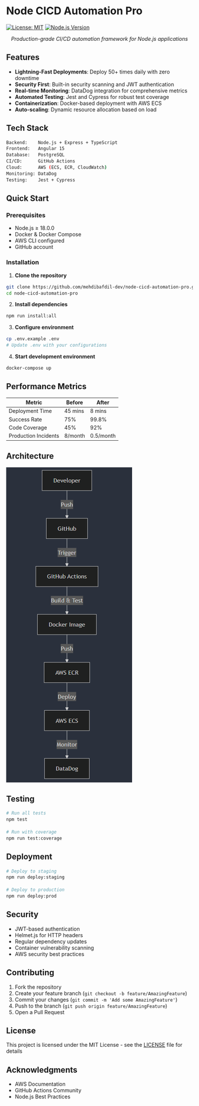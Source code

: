 # Node CICD Automation Pro

[![License: MIT](https://img.shields.io/badge/License-MIT-yellow.svg)](https://opensource.org/licenses/MIT)
[![Node.js Version](https://img.shields.io/badge/node-%3E%3D18.0.0-brightgreen.svg)](https://nodejs.org/)

<div align="center">
  <p><i>Production-grade CI/CD automation framework for Node.js applications</i></p>
</div>

## Features

- **Lightning-Fast Deployments**: Deploy 50+ times daily with zero downtime
- **Security First**: Built-in security scanning and JWT authentication
- **Real-time Monitoring**: DataDog integration for comprehensive metrics
- **Automated Testing**: Jest and Cypress for robust test coverage
- **Containerization**: Docker-based deployment with AWS ECS
- **Auto-scaling**: Dynamic resource allocation based on load

## Tech Stack

```bash
Backend:    Node.js + Express + TypeScript
Frontend:   Angular 15
Database:   PostgreSQL
CI/CD:      GitHub Actions
Cloud:      AWS (ECS, ECR, CloudWatch)
Monitoring: DataDog
Testing:    Jest + Cypress
```

## Quick Start

### Prerequisites

- Node.js ≥ 18.0.0
- Docker & Docker Compose
- AWS CLI configured
- GitHub account

### Installation

1. **Clone the repository**
```bash
git clone https://github.com/mehdibafdil-dev/node-cicd-automation-pro.git
cd node-cicd-automation-pro
```

2. **Install dependencies**
```bash
npm run install:all
```

3. **Configure environment**
```bash
cp .env.example .env
# Update .env with your configurations
```

4. **Start development environment**
```bash
docker-compose up
```

## Performance Metrics

| Metric | Before | After |
|--------|---------|--------|
| Deployment Time | 45 mins | 8 mins |
| Success Rate | 75% | 99.8% |
| Code Coverage | 45% | 92% |
| Production Incidents | 8/month | 0.5/month |

## Architecture

<p class="center"><img src="https://github.com/mehdibafdil-dev/node-cicd-automation-pro/blob/main/img/architecture.png"></p>

## Testing

```bash
# Run all tests
npm test

# Run with coverage
npm run test:coverage
```

## Deployment

```bash
# Deploy to staging
npm run deploy:staging

# Deploy to production
npm run deploy:prod
```

## Security

- JWT-based authentication
- Helmet.js for HTTP headers
- Regular dependency updates
- Container vulnerability scanning
- AWS security best practices

## Contributing

1. Fork the repository
2. Create your feature branch (`git checkout -b feature/AmazingFeature`)
3. Commit your changes (`git commit -m 'Add some AmazingFeature'`)
4. Push to the branch (`git push origin feature/AmazingFeature`)
5. Open a Pull Request

## License

This project is licensed under the MIT License - see the [LICENSE](LICENSE) file for details

## Acknowledgments

- AWS Documentation
- GitHub Actions Community
- Node.js Best Practices